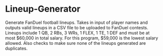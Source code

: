 # Lineup-Generator
Generate FanDuel football lineups.
Takes in input of player names and outputs valid lineups in a CSV file to be uploaded to FanDuel contests.
Lineups include 1 QB, 2 RBs, 3 WRs, 1 FLEX, 1 TE, 1 DEF and must be at most $60,000 in total salary.
For this program, $59,000 is the lowest salary allowed.
Also checks to make sure none of the lineups generated are duplicates.
